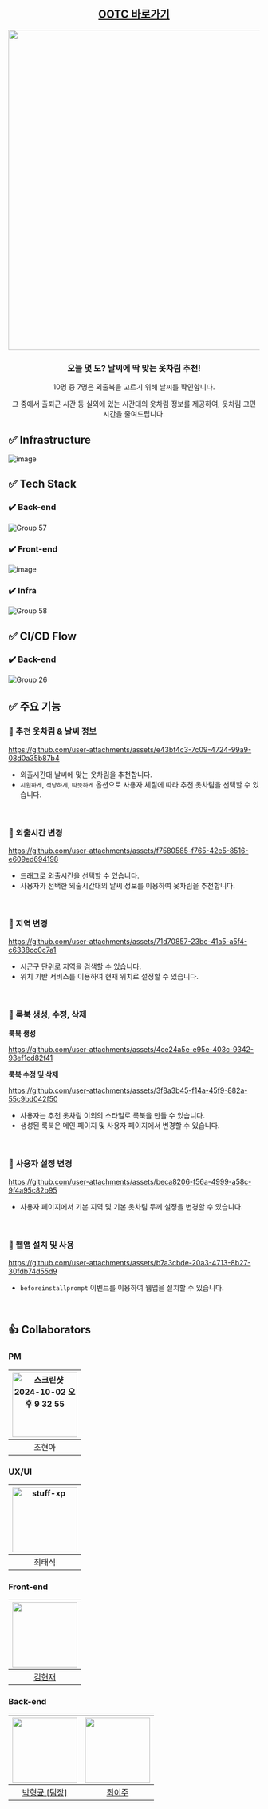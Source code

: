 <div align="center">

## [OOTC 바로가기](https://ootc.life)

<img width="1065" height="641" alt="image" src="https://github.com/user-attachments/assets/9a18efba-b535-40d2-80a0-1000c4d0948a" />


<h3> 오늘 몇 도? 날씨에 딱 맞는 옷차림 추천! </h2>

<p>10명 중 7명은 외출복을 고르기 위해 날씨를 확인합니다.</p>
<p>그 중에서 출퇴근 시간 등 실외에 있는 시간대의 옷차림 정보를 제공하여, 옷차림 고민 시간을 줄여드립니다.</p>

</div>


## ✅ Infrastructure

![image](https://github.com/user-attachments/assets/db40845c-a8e3-45a7-b9c6-b3d25ea25a30)

## ✅ Tech Stack

### ✔️ Back-end

![Group 57](https://github.com/user-attachments/assets/416add11-3e3b-4786-b35a-5f5b0cc00ff6)

### ✔️ Front-end

![image](https://github.com/user-attachments/assets/c3144027-5350-4936-a8c2-15dd3d5adc7c)

### ✔️ Infra

![Group 58](https://github.com/user-attachments/assets/e7ac81d5-9697-4b3e-948b-db758bfc7c13)


## ✅ CI/CD Flow

### ✔️ Back-end

![Group 26](https://github.com/user-attachments/assets/adeb544b-84fb-479f-873b-6ebcb1533e9d)


## ✅ 주요 기능

### 🚩 추천 옷차림 & 날씨 정보

https://github.com/user-attachments/assets/e43bf4c3-7c09-4724-99a9-08d0a35b87b4

- 외출시간대 날씨에 맞는 옷차림을 추천합니다.
- `시원하게`, `적당하게`, `따뜻하게` 옵션으로 사용자 체질에 따라 추천 옷차림을 선택할 수 있습니다.

<br />

### 🚩 외출시간 변경

https://github.com/user-attachments/assets/f7580585-f765-42e5-8516-e609ed694198

- 드래그로 외출시간을 선택할 수 있습니다.
- 사용자가 선택한 외출시간대의 날씨 정보를 이용하여 옷차림을 추천합니다.

<br />

### 🚩 지역 변경

https://github.com/user-attachments/assets/71d70857-23bc-41a5-a5f4-c6338cc0c7a1

- 시군구 단위로 지역을 검색할 수 있습니다.
- 위치 기반 서비스를 이용하여 현재 위치로 설정할 수 있습니다.

<br />

### 🚩 룩북 생성, 수정, 삭제

**룩북 생성**

https://github.com/user-attachments/assets/4ce24a5e-e95e-403c-9342-93ef1cd82f41

**룩북 수정 및 삭제**

https://github.com/user-attachments/assets/3f8a3b45-f14a-45f9-882a-55c9bd042f50

- 사용자는 추천 옷차림 이외의 스타일로 룩북을 만들 수 있습니다.
- 생성된 룩북은 메인 페이지 및 사용자 페이지에서 변경할 수 있습니다.

<br />

### 🚩 사용자 설정 변경

https://github.com/user-attachments/assets/beca8206-f56a-4999-a58c-9f4a95c82b95

- 사용자 페이지에서 기본 지역 및 기본 옷차림 두께 설정을 변경할 수 있습니다.

<br />

### 🚩 웹앱 설치 및 사용

https://github.com/user-attachments/assets/b7a3cbde-20a3-4713-8b27-30fdb74d55d9

- `beforeinstallprompt` 이벤트를 이용하여 웹앱을 설치할 수 있습니다.

<br />

## 👍 Collaborators

### PM

| <img alt="스크린샷 2024-10-02 오후 9 32 55" src="https://github.com/user-attachments/assets/8ce52231-5083-480d-b1ee-0d7e15ed1c01" width="130" height="130"> |
| :-----------------------------------------------------------------------------------------------------------------------------------------------------------------: |
|                                                                               조현아                                                                                |

### UX/UI

| <img alt="stuff-xp" src="https://github.com/user-attachments/assets/05c10544-1971-48b3-bdd9-740e09a805d0" width="130" height="130"> |
| :---------------------------------------------------------------------------------------------------------------------------------: |
|                                                               최태식                                                                |

### Front-end

| <img src="https://avatars.githubusercontent.com/u/115006670?v=4" width="130" height="130"> |
| :----------------------------------------------------------------------------------------: |
|                          [김현재](https://github.com/presentKey)                           |

### Back-end

| <img src="https://avatars.githubusercontent.com/u/122284322?v=4" width="130" height="130"> | <img src="https://avatars.githubusercontent.com/u/143402486?v=4" width="130" height="130"> |
| :----------------------------------------------------------------------------------------: | :----------------------------------------------------------------------------------------: |
|                        [박형균 [팀장]](https://github.com/phk1128)                         |                         [최이주](https://github.com/cherryiJuice)                          |

